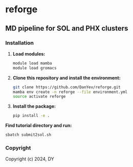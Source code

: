 reforge
==============================

## MD pipeline for SOL and PHX clusters

### Installation

1. **Load modules:**

    ```bash
    module load mamba
    module load gromacs
    
    ```

2. **Clone this repository and install the environment:**

   ```bash 
   git clone https://github.com/DanYev/reforge.git
   mamba env create -n reforge --file environment.yml
   source activate reforge
   ```

3. **Install the package:**

    ```bash
    pip install -e .
    ```

**Find tutorial directory and run:**

```bash
sbatch submit2sol.sh
```


### Copyright

Copyright (c) 2024, DY


